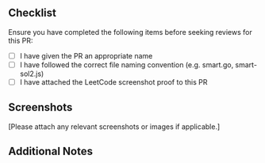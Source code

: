 ## Checklist

Ensure you have completed the following items before seeking reviews for this PR:

- [ ] I have given the PR an appropriate name
- [ ] I have followed the correct file naming convention (e.g. smart.go, smart-sol2.js)
- [ ] I have attached the LeetCode screenshot proof to this PR

## Screenshots

[Please attach any relevant screenshots or images if applicable.]

## Additional Notes

